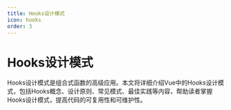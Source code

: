 ```yaml
---
title: Hooks设计模式
icon: hooks
order: 3
---
```


# Hooks设计模式

Hooks设计模式是组合式函数的高级应用。本文将详细介绍Vue中的Hooks设计模式，包括Hooks概念、设计原则、常见模式、最佳实践等内容，帮助读者掌握Hooks设计模式，提高代码的可复用性和可维护性。
